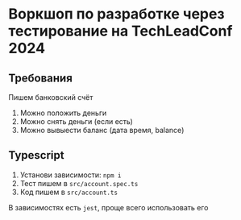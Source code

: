 # Воркшоп по разработке через тестирование на TechLeadConf 2024

## Требования
Пишем банковский счёт
1. Можно положить деньги
1. Можно снять деньги (если есть)
1. Можно вывыести баланс (дата время, balance)

## Typescript

1. Установи зависимости: `npm i`
1. Тест пишем в `src/account.spec.ts`
1. Код пишем в `src/account.ts`

В зависимостях есть `jest`, проще всего использовать его
